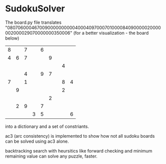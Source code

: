 # SudokuSolver

The board.py file translates "080706000467009000000000040004097000701000084090000020000002000029070000000350006" (for a better visualization - the board below)
  
|  |   |   |   |   |   |   |   |   |
|---|---:|---:|---:|---:|---:|---:|---:|---:|
| 8 |   | 7 |   | 6 |   |   |   |   |
| 4 | 6 | 7 |   |   | 9 |   |   |   |
|   |   |   |   |   |   |   | 4 |   |
|   |   | 4 |   | 9 | 7 |   |   |   |
| 7 |   | 1 |   |   |   |   | 8 | 4 |
|   | 9 |   |   |   |   |   | 2 |   |
|   |   |   |   |   | 2 |   |   |   |
|   | 2 | 9 |   | 7 |   |   |   |   |
|   |   |   | 3 | 5 |   |   |   | 6 |
  
into a dictionary and a set of constriants.

ac3 (arc consistency) is implemented to show how not all sudoku boards can be solved using ac3 alone.

backtracking search with heursitics like forward checking and minimum remaining value can solve any puzzle, faster.
  
